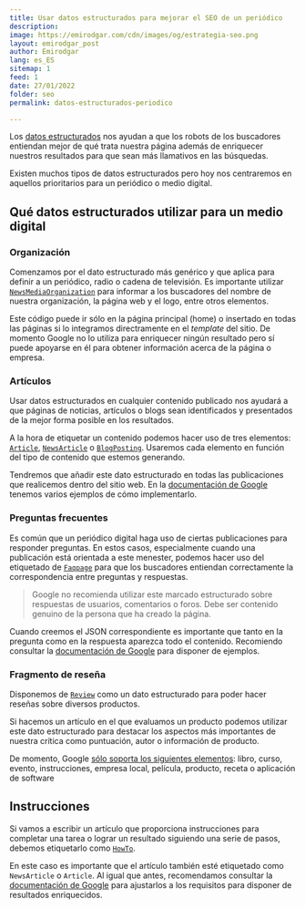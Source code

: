 ```yaml
---
title: Usar datos estructurados para mejorar el SEO de un periódico
description: 
image: https://emirodgar.com/cdn/images/og/estrategia-seo.png
layout: emirodgar_post
author: Emirodgar
lang: es_ES
sitemap: 1
feed: 1
date: 27/01/2022
folder: seo
permalink: datos-estructurados-periodico

--- 
```


Los [datos estructurados](https://emirodgar.com/datos-estructurados) nos ayudan a que los robots de los buscadores entiendan mejor de qué trata nuestra página además de enriquecer nuestros resultados para que sean más llamativos en las búsquedas.

Existen muchos tipos de datos estructurados pero hoy nos centraremos en aquellos prioritarios para un periódico o medio digital.

## Qué datos estructurados utilizar para un medio digital

### Organización

Comenzamos por el dato estructurado más genérico y que aplica para definir a un periódico, radio o cadena de televisión. Es importante utilizar [`NewsMediaOrganization`](https://schema.org/NewsMediaOrganization) para informar a los buscadores del nombre de nuestra organización, la página web y el logo, entre otros elementos.

Este código puede ir sólo en la página principal (home) o insertado en todas las páginas si lo integramos directramente en el *template* del sitio. De momento Google no lo utiliza para enriquecer ningún resultado pero sí puede apoyarse en él para obtener información acerca de la página o empresa.

### Artículos

Usar datos estructurados en cualquier contenido publicado nos ayudará a que páginas de noticias, artículos o blogs sean identificados y presentados de la mejor forma posible en los resultados.

A la hora de etiquetar un contenido podemos hacer uso de tres elementos: [`Article`](https://schema.org/Article), [`NewsArticle`](https://schema.org/NewsArticle) o [`BlogPosting`](https://schema.org/BlogPosting). Usaremos cada elemento en función del tipo de contenido que estemos generando.

Tendremos que añadir este dato estructurado en todas las publicaciones que realicemos dentro del sitio web.
En la  [documentación de Google](https://developers.google.com/search/docs/advanced/structured-data/article) tenemos varios ejemplos de cómo implementarlo.

### Preguntas frecuentes

Es común que un periódico digital haga uso de ciertas publicaciones para responder preguntas. En estos casos, especialmente cuando una publicación está orientada a este menester, podemos hacer uso del etiquetado de [`Faqpage`](https://schema.org/FAQPage) para que los buscadores entiendan correctamente la correspondencia entre preguntas y respuestas.

> Google no recomienda utilizar este marcado estructurado sobre respuestas de usuarios, comentarios o foros. Debe ser contenido genuino de la persona que ha creado la página.

Cuando creemos el JSON correspondiente es importante que tanto en la pregunta como en la respuesta aparezca todo el contenido.  Recomiendo consultar la [documentación de Google](https://developers.google.com/search/docs/advanced/structured-data/faqpage) para disponer de ejemplos. 

### Fragmento de reseña

Disponemos de [`Review`](https://schema.org/Review) como un dato estructurado para poder hacer reseñas sobre diversos productos.

Si hacemos un artículo en el que evaluamos un producto podemos utilizar este dato estructurado para destacar los aspectos más importantes de nuestra crítica como puntuación, autor o información de producto.

De momento, Google [sólo soporta los siguientes elementos](https://developers.google.com/search/docs/advanced/structured-data/review-snippet): libro, curso, evento, instrucciones, empresa local, película, producto, receta o aplicación de software

## Instrucciones

Si vamos a escribir un artículo que proporciona instrucciones para completar una tarea o lograr un resultado siguiendo una serie de pasos, debemos etiquetarlo como [`HowTo`](https://schema.org/HowTo).

En este caso es importante que el artículo también esté etiquetado como `NewsArticle` o `Article`.  Al igual que antes, recomendamos consultar la [documentación de Google](https://developers.google.com/search/docs/advanced/structured-data/how-to) para ajustarlos a los requisitos para disponer de resultados enriquecidos.

<!--stackedit_data:
eyJoaXN0b3J5IjpbLTc0NzQ0MTA2OCwxMzk4MDAzMjQ0LC0yMD
cwNjE0MzU5LC05MjY5OTQ5MDksLTE0MjAyNDQ5MzksNjY1Nzkx
ODUzLDE4NDk5NzMzMTQsLTE3NzIyMTg1MjddfQ==
-->